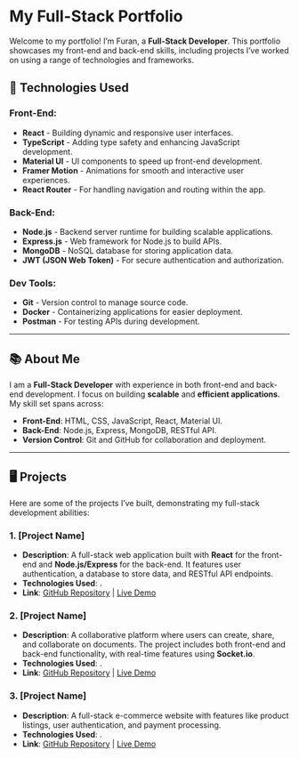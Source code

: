 # My Full-Stack Portfolio

Welcome to my portfolio! I’m Furan, a **Full-Stack Developer**. This portfolio showcases my front-end and back-end skills, including projects I’ve worked on using a range of technologies and frameworks.

## 🔧 Technologies Used

### Front-End:
- **React** - Building dynamic and responsive user interfaces.
- **TypeScript** - Adding type safety and enhancing JavaScript development.
- **Material UI** - UI components to speed up front-end development.
- **Framer Motion** - Animations for smooth and interactive user experiences.
- **React Router** - For handling navigation and routing within the app.

### Back-End:
- **Node.js** - Backend server runtime for building scalable applications.
- **Express.js** - Web framework for Node.js to build APIs.
- **MongoDB** - NoSQL database for storing application data.
- **JWT (JSON Web Token)** - For secure authentication and authorization.

### Dev Tools:
- **Git** - Version control to manage source code.
- **Docker** - Containerizing applications for easier deployment.
- **Postman** - For testing APIs during development.

---

## 📚 About Me

I am a **Full-Stack Developer** with experience in both front-end and back-end development. I focus on building **scalable** and **efficient applications**. My skill set spans across:

- **Front-End**: HTML, CSS, JavaScript, React, Material UI.
- **Back-End**: Node.js, Express, MongoDB, RESTful API.
- **Version Control**: Git and GitHub for collaboration and deployment.

---

## 🖥️ Projects

Here are some of the projects I’ve built, demonstrating my full-stack development abilities:

### 1. **[Project Name]**
   - **Description**: A full-stack web application built with **React** for the front-end and **Node.js/Express** for the back-end. It features user authentication, a database to store data, and RESTful API endpoints.
   - **Technologies Used**: .
   - **Link**: [GitHub Repository](#) | [Live Demo](#)

### 2. **[Project Name]**
   - **Description**: A collaborative platform where users can create, share, and collaborate on documents. The project includes both front-end and back-end functionality, with real-time features using **Socket.io**.
   - **Technologies Used**: .
   - **Link**: [GitHub Repository](#) | [Live Demo](#)

### 3. **[Project Name]**
   - **Description**: A full-stack e-commerce website with features like product listings, user authentication, and payment processing.
   - **Technologies Used**: .
   - **Link**: [GitHub Repository](#) | [Live Demo](#)
